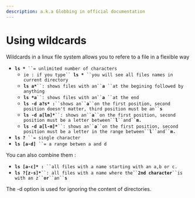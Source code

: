 ```yaml
---
description: a.k.a Globbing in official documentation
---
```


# Using wildcards

Wildcards in a linux file system allows you to refere to a file in a flexible way&#x20;

* **`ls *`**` ``= unlimited number of characters`
  * `ie : if you type`` `**`ls *`**` ``you will see all files names in current directory`
  * **`ls a*`**` ``: shows files with an`` `**`a`**` ``at the begining followed by anything`
  * **`ls *a`**` ``: shows files with an`` `**`a`**` ``at the end`
  * **`ls -d a?s* :`**` ``shows an`` `**`a`**` ``on the first position, second position doesn't matter, third position must be an`` `**`s`**
  * **`ls -d a[lm]*`**` ``: shows an`` `**`a`**` ``on the first position, second position must be a letter between`` `**`l`**` ``and`` `**`m.`**
  * **`ls -d a[l-m]*`**` ``: shows an`` `**`a`**` ``on the first position, second position must be a letter in the range between`` `**`l`**` ``and`` `**`m.`**
* **`ls ?`**` ``= single character`
* **`ls [a-d]`**` ``= a range betwen a and d`

You can also combine them :

* **`ls [a-c]* :`**` ``all files with a name starting with an a,b or c.`
* **`ls ?[z-s]*`**` ``: all files with a name where the`` `**`2nd character`**` ``is  with an z`` `**`or`**` ``an`` `**`s`**

The -d option is used for ignoring the content of directories.

